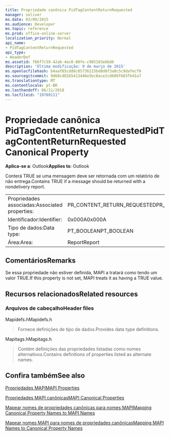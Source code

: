 ```yaml
---
title: Propriedade canônica PidTagContentReturnRequested
manager: soliver
ms.date: 03/09/2015
ms.audience: Developer
ms.topic: reference
ms.prod: office-online-server
localization_priority: Normal
api_name:
- PidTagContentReturnRequested
api_type:
- HeaderDef
ms.assetid: f86f7c59-42ab-4ac0-80fe-c985103e6bd6
description: 'Última modificação: 9 de março de 2015'
ms.openlocfilehash: b4aaf05cdd8c85736215bd0d0f3a8c5c9dafecf0
ms.sourcegitcommit: 9d60cd82b5413446e5bc8ace2cd689f683fb41a7
ms.translationtype: MT
ms.contentlocale: pt-BR
ms.lasthandoff: 06/11/2018
ms.locfileid: "19769111"
---
```

# <a name="pidtagcontentreturnrequested-canonical-property"></a><span data-ttu-id="6cc3e-103">Propriedade canônica PidTagContentReturnRequested</span><span class="sxs-lookup"><span data-stu-id="6cc3e-103">PidTagContentReturnRequested Canonical Property</span></span>

  
  
<span data-ttu-id="6cc3e-104">**Aplica-se a**: Outlook</span><span class="sxs-lookup"><span data-stu-id="6cc3e-104">**Applies to**: Outlook</span></span> 
  
<span data-ttu-id="6cc3e-105">Conterá TRUE se uma mensagem deve ser retornada com um relatório de não entrega.</span><span class="sxs-lookup"><span data-stu-id="6cc3e-105">Contains TRUE if a message should be returned with a nondelivery report.</span></span> 
  
|||
|:-----|:-----|
|<span data-ttu-id="6cc3e-106">Propriedades associadas:</span><span class="sxs-lookup"><span data-stu-id="6cc3e-106">Associated properties:</span></span>  <br/> |<span data-ttu-id="6cc3e-107">PR_CONTENT_RETURN_REQUESTED</span><span class="sxs-lookup"><span data-stu-id="6cc3e-107">PR_CONTENT_RETURN_REQUESTED</span></span>  <br/> |
|<span data-ttu-id="6cc3e-108">Identificador:</span><span class="sxs-lookup"><span data-stu-id="6cc3e-108">Identifier:</span></span>  <br/> |<span data-ttu-id="6cc3e-109">0x000A</span><span class="sxs-lookup"><span data-stu-id="6cc3e-109">0x000A</span></span>  <br/> |
|<span data-ttu-id="6cc3e-110">Tipo de dados:</span><span class="sxs-lookup"><span data-stu-id="6cc3e-110">Data type:</span></span>  <br/> |<span data-ttu-id="6cc3e-111">PT_BOOLEAN</span><span class="sxs-lookup"><span data-stu-id="6cc3e-111">PT_BOOLEAN</span></span>  <br/> |
|<span data-ttu-id="6cc3e-112">Área:</span><span class="sxs-lookup"><span data-stu-id="6cc3e-112">Area:</span></span>  <br/> |<span data-ttu-id="6cc3e-113">Report</span><span class="sxs-lookup"><span data-stu-id="6cc3e-113">Report</span></span>  <br/> |
   
## <a name="remarks"></a><span data-ttu-id="6cc3e-114">Comentários</span><span class="sxs-lookup"><span data-stu-id="6cc3e-114">Remarks</span></span>

<span data-ttu-id="6cc3e-115">Se essa propriedade não estiver definida, MAPI a tratará como tendo um valor TRUE.</span><span class="sxs-lookup"><span data-stu-id="6cc3e-115">If this property is not set, MAPI treats it as having a TRUE value.</span></span> 
  
## <a name="related-resources"></a><span data-ttu-id="6cc3e-116">Recursos relacionados</span><span class="sxs-lookup"><span data-stu-id="6cc3e-116">Related resources</span></span>

### <a name="header-files"></a><span data-ttu-id="6cc3e-117">Arquivos de cabeçalho</span><span class="sxs-lookup"><span data-stu-id="6cc3e-117">Header files</span></span>

<span data-ttu-id="6cc3e-118">Mapidefs.h</span><span class="sxs-lookup"><span data-stu-id="6cc3e-118">Mapidefs.h</span></span>
  
> <span data-ttu-id="6cc3e-119">Fornece definições de tipo de dados.</span><span class="sxs-lookup"><span data-stu-id="6cc3e-119">Provides data type definitions.</span></span>
    
<span data-ttu-id="6cc3e-120">Mapitags.h</span><span class="sxs-lookup"><span data-stu-id="6cc3e-120">Mapitags.h</span></span>
  
> <span data-ttu-id="6cc3e-121">Contém definições das propriedades listadas como nomes alternativos.</span><span class="sxs-lookup"><span data-stu-id="6cc3e-121">Contains definitions of properties listed as alternate names.</span></span>
    
## <a name="see-also"></a><span data-ttu-id="6cc3e-122">Confira também</span><span class="sxs-lookup"><span data-stu-id="6cc3e-122">See also</span></span>



[<span data-ttu-id="6cc3e-123">Propriedades MAPI</span><span class="sxs-lookup"><span data-stu-id="6cc3e-123">MAPI Properties</span></span>](mapi-properties.md)
  
[<span data-ttu-id="6cc3e-124">Propriedades MAPI canônicas</span><span class="sxs-lookup"><span data-stu-id="6cc3e-124">MAPI Canonical Properties</span></span>](mapi-canonical-properties.md)
  
[<span data-ttu-id="6cc3e-125">Mapear nomes de propriedades canônicas para nomes MAPI</span><span class="sxs-lookup"><span data-stu-id="6cc3e-125">Mapping Canonical Property Names to MAPI Names</span></span>](mapping-canonical-property-names-to-mapi-names.md)
  
[<span data-ttu-id="6cc3e-126">Mapear nomes MAPI para nomes de propriedades canônicas</span><span class="sxs-lookup"><span data-stu-id="6cc3e-126">Mapping MAPI Names to Canonical Property Names</span></span>](mapping-mapi-names-to-canonical-property-names.md)

